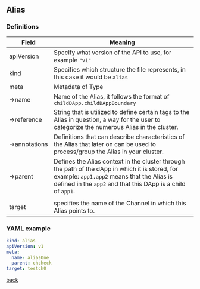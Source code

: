 ## Alias 

### Definitions

| Field             | Meaning                                                                                                                                                                                                      |
| ----------------- | ------------------------------------------------------------------------------------------------------------------------------------------------------------------------------------------------------------ |
| apiVersion        | Specify what version of the API to use, for example `"v1"`                                                                                                                                                   |
| kind              | Specifies which structure the file represents, in this case it would be `alias`                                                                                                                              |
| meta              | Metadata of Type                                                                                                                                                                                             |
| &rarr;name        | Name of the Alias, it follows the format of `childDApp.childDAppBoundary`                                                                                                                                    |
| &rarr;reference   | String that is utilized to define certain tags to the Alias in question, a way for the user to categorize the numerous Alias in the cluster.                                                                 |
| &rarr;annotations | Definitions that can describe characteristics of the Alias that later on can be used to process/group the Alias in your cluster.                                                                             |
| &rarr;parent      | Defines the Alias context in the cluster through the path of the dApp in which it is stored, for example: `app1.app2` means that the Alias is defined in the `app2` and that this DApp is a child of `app1`. |
|                   |
| target            | specifies the name of the Channel in which this Alias points to.                                                                                                                                             |


### YAML example
```yaml
kind: alias
apiVersion: v1
meta:
  name: aliasOne
  parent: chcheck
target: testch0
```

[back](index.md)
